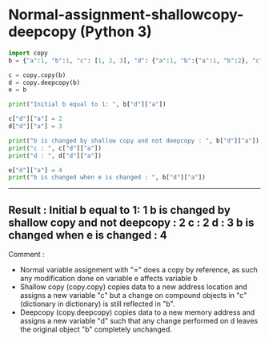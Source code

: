 # Normal-assignment-shallowcopy-deepcopy (Python 3)

```python
import copy
b = {"a":1, "b":1, "c": [1, 2, 3], "d": {"a":1, "b":{"a":1, "b":2}, "c":4}, "e":4}

c = copy.copy(b)
d = copy.deepcopy(b)
e = b

print("Initial b equal to 1: ", b["d"]["a"])

c["d"]["a"] = 2
d["d"]["a"] = 3

print("b is changed by shallow copy and not deepcopy : ", b["d"]["a"])
print("c : ", c["d"]["a"])
print("d : ", d["d"]["a"])

e["d"]["a"] = 4
print("b is changed when e is changed : ", b["d"]["a"])
```
--------------------------------------------
Result :
Initial b equal to 1:  1
b is changed by shallow copy and not deepcopy :  2
c :  2
d :  3
b is changed when e is changed :  4
---------------------------------------------
Comment :
- Normal variable assignment with "=" does a copy by reference, as such any modification done on variable e affects variable b
- Shallow copy (copy.copy) copies data to a new address location and assigns a new variable "c" but a change on compound objects in "c" (dictionary in dictionary) is still reflected in "b".
- Deepcopy (copy.deepcopy) copies data to a new memory address and assigns a new variable "d" such that any change performed on d leaves the original object "b" completely unchanged.
